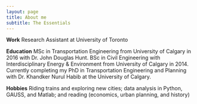 ```yaml
---
layout: page
title: About me
subtitle: The Essentials
---
```


**Work** Research Assistant at University of Toronto

**Education** MSc in Transportation Engineering from University of Calgary in 2016 with Dr. John Douglas Hunt. BSc in Civil Engineering with Interdisciplinary Energy & Environment from University of Calgary in 2014. Currently completing my PhD in Transportation Engineering and Planning with Dr. Khandker Nurul Habib at the University of Calgary.

**Hobbies** Riding trains and exploring new cities; data analysis in Python, GAUSS, and Matlab; and reading (economics, urban planning, and history)
